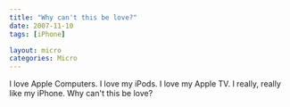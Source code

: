 ```yaml
---
title: "Why can't this be love?"
date: 2007-11-10
tags: [iPhone]

layout: micro
categories: Micro
---
```



I love Apple Computers.  I love my iPods.  I love my Apple TV.  I really, really like my iPhone.  Why can't this be love? 

